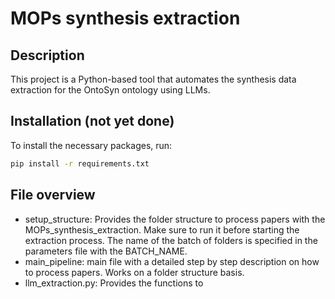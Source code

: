 # MOPs synthesis extraction
## Description
This project is a Python-based tool that automates the synthesis data extraction for the OntoSyn ontology using LLMs.

## Installation (not yet done)
To install the necessary packages, run:

```bash
pip install -r requirements.txt
```
## File overview
- setup_structure: Provides the folder structure to process papers with the MOPs_synthesis_extraction. Make sure to run it before starting the extraction process. The name of the batch of folders is specified in the parameters file with the BATCH_NAME.
- main_pipeline: main file with a detailed step by step description on how to process papers. Works on a folder structure basis.
- llm_extraction.py: Provides the functions to 
